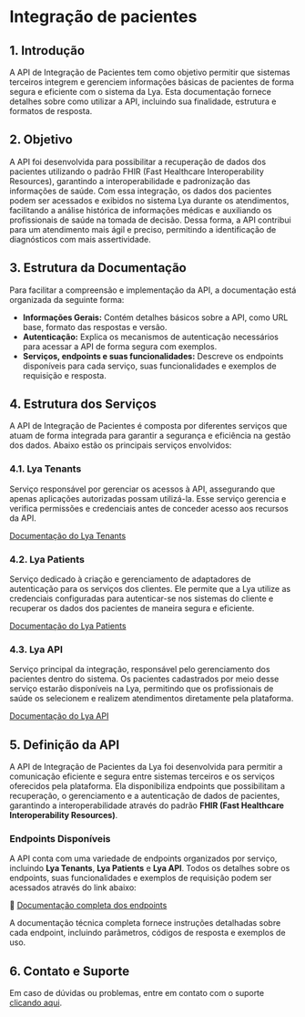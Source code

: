 # Integração de pacientes

## 1. Introdução

A API de Integração de Pacientes tem como objetivo permitir que sistemas terceiros integrem e gerenciem informações básicas de pacientes de forma segura e eficiente com o sistema da Lya. Esta documentação fornece detalhes sobre como utilizar a API, incluindo sua finalidade, estrutura e formatos de resposta.

## 2. Objetivo

A API foi desenvolvida para possibilitar a recuperação de dados dos pacientes utilizando o padrão FHIR (Fast Healthcare Interoperability Resources), garantindo a interoperabilidade e padronização das informações de saúde. Com essa integração, os dados dos pacientes podem ser acessados e exibidos no sistema Lya durante os atendimentos, facilitando a análise histórica de informações médicas e auxiliando os profissionais de saúde na tomada de decisão. Dessa forma, a API contribui para um atendimento mais ágil e preciso, permitindo a identificação de diagnósticos com mais assertividade.

## 3. Estrutura da Documentação

Para facilitar a compreensão e implementação da API, a documentação está organizada da seguinte forma:

* **Informações Gerais:** Contém detalhes básicos sobre a API, como URL base, formato das respostas e versão.
* **Autenticação:** Explica os mecanismos de autenticação necessários para acessar a API de forma segura com exemplos.
* **Serviços, endpoints e suas funcionalidades:** Descreve os endpoints disponíveis para cada serviço, suas funcionalidades e exemplos de requisição e resposta.

## 4. Estrutura dos Serviços

A API de Integração de Pacientes é composta por diferentes serviços que atuam de forma integrada para garantir a segurança e eficiência na gestão dos dados. Abaixo estão os principais serviços envolvidos:

### 4.1. Lya Tenants

Serviço responsável por gerenciar os acessos à API, assegurando que apenas aplicações autorizadas possam utilizá-la. Esse serviço gerencia e verifica permissões e credenciais antes de conceder acesso aos recursos da API.

[Documentação do Lya Tenants](/doc/lya-tenants-g7JlwX8S4g)

### 4.2. Lya Patients

Serviço dedicado à criação e gerenciamento de adaptadores de autenticação para os serviços dos clientes. Ele permite que a Lya utilize as credenciais configuradas para autenticar-se nos sistemas do cliente e recuperar os dados dos pacientes de maneira segura e eficiente.

[Documentação do Lya Patients](/doc/lya-patients-d9eocmlTKa)

### 4.3. Lya API

Serviço principal da integração, responsável pelo gerenciamento dos pacientes dentro do sistema. Os pacientes cadastrados por meio desse serviço estarão disponíveis na Lya, permitindo que os profissionais de saúde os selecionem e realizem atendimentos diretamente pela plataforma.

[Documentação do Lya API](/doc/lya-api-7YecitI3Kc)

## 5. Definição da API

A API de Integração de Pacientes da Lya foi desenvolvida para permitir a comunicação eficiente e segura entre sistemas terceiros e os serviços oferecidos pela plataforma. Ela disponibiliza endpoints que possibilitam a recuperação, o gerenciamento e a autenticação de dados de pacientes, garantindo a interoperabilidade através do padrão **FHIR (Fast Healthcare Interoperability Resources)**.

### Endpoints Disponíveis

A API conta com uma variedade de endpoints organizados por serviço, incluindo **Lya Tenants**, **Lya Patients** e **Lya API**. Todos os detalhes sobre os endpoints, suas funcionalidades e exemplos de requisição podem ser acessados através do link abaixo:

🔗 [Documentação completa dos endpoints](../api.md)

A documentação técnica completa fornece instruções detalhadas sobre cada endpoint, incluindo parâmetros, códigos de resposta e exemplos de uso.

## 6. Contato e Suporte

Em caso de dúvidas ou problemas, entre em contato com o suporte [clicando aqui](https://lyahealth.com.br/contato).
